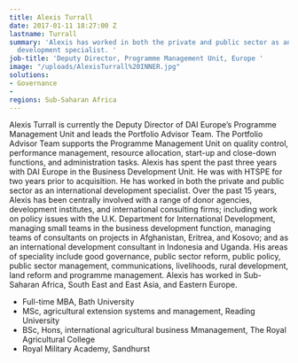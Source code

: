```yaml
---
title: Alexis Turrall
date: 2017-01-11 18:27:00 Z
lastname: Turrall
summary: 'Alexis has worked in both the private and public sector as an international
  development specialist. '
job-title: 'Deputy Director, Programme Management Unit, Europe '
image: "/uploads/AlexisTurrall%20INNER.jpg"
solutions:
- Governance
- 
regions: Sub-Saharan Africa
---
```


Alexis Turrall is currently the Deputy Director of DAI Europe’s Programme Management Unit and leads the Portfolio Advisor Team. The Portfolio Advisor Team supports the Programme Management Unit on quality control, performance management, resource allocation, start-up and close-down functions, and administration tasks. Alexis has spent the past three years with DAI Europe in the Business Development Unit. He was with HTSPE for two years prior to acquisition. He has worked in both the private and public sector as an international development specialist. Over the past 15 years, Alexis has been centrally involved with a range of donor agencies, development institutes, and international consulting firms; including work on policy issues with the U.K. Department for International Development, managing small teams in the business development function, managing teams of consultants on projects in Afghanistan, Eritrea, and Kosovo; and as an international development consultant in Indonesia and Uganda. His areas of speciality include good governance, public sector reform, public policy, public sector management, communications, livelihoods, rural development, land reform and programme management. Alexis has worked in Sub-Saharan Africa, South East and East Asia, and Eastern Europe.

* Full-time MBA, Bath University
* MSc, agricultural extension systems and management, Reading University
* BSc, Hons, international agricultural business Mmanagement, The Royal Agricultural College
* Royal Military Academy, Sandhurst

